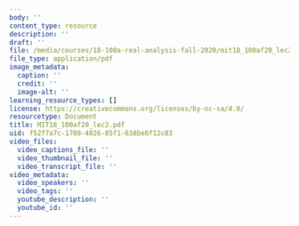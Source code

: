 ```yaml
---
body: ''
content_type: resource
description: ''
draft: ''
file: /media/courses/18-100a-real-analysis-fall-2020/mit18_100af20_lec2.pdf
file_type: application/pdf
image_metadata:
  caption: ''
  credit: ''
  image-alt: ''
learning_resource_types: []
license: https://creativecommons.org/licenses/by-nc-sa/4.0/
resourcetype: Document
title: MIT18_100af20_lec2.pdf
uid: f52f7a7c-1708-4026-85f1-638be6f12c83
video_files:
  video_captions_file: ''
  video_thumbnail_file: ''
  video_transcript_file: ''
video_metadata:
  video_speakers: ''
  video_tags: ''
  youtube_description: ''
  youtube_id: ''
---
```

